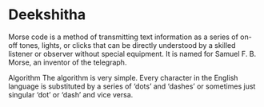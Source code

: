 # Deekshitha
Morse code is a method of transmitting text information as a series of on-off tones, lights, or clicks that can be directly understood by a skilled listener or observer without special equipment. It is named for Samuel F. B. Morse, an inventor of the telegraph.

Algorithm
The algorithm is very simple. Every character in the English language is substituted by a series of ‘dots’ and ‘dashes’ or sometimes just singular ‘dot’ or ‘dash’ and vice versa. 
